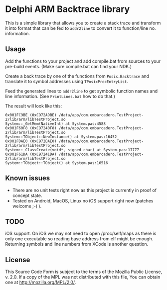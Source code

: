 Delphi ARM Backtrace library
============================
This is a simple library that allows you to create a stack trace and transform
it into format that can be fed to `addr2line` to convert it to function/line no.
information.

Usage
-----
Add the functions to your project and add compile.bat from sources to your
pre-build events. (Make sure compile.bat can find your NDK.)

Create a back trace by one of the functions from `Posix.Backtrace` and translate
it to symbol addresses using `TPosixProcEntryList`.

Feed the generated lines to `addr2line` to get symbolic function names and line
information. (See `PrintLines.bat` how to do that.)

The result will look like this:

```
0x001FC9BE (0xC972A9BE) /data/app/com.embarcadero.TestProject-2/lib/arm/libTestProject.so
System::_GetMem(NativeInt) at System.pas:4588
0x001F60F8 (0xC97240F8) /data/app/com.embarcadero.TestProject-2/lib/arm/libTestProject.so
System::TObject::NewInstance() at System.pas:16452
0x001FDAE0 (0xC972BAE0) /data/app/com.embarcadero.TestProject-2/lib/arm/libTestProject.so
System::_ClassCreate(void*, signed char) at System.pas:17777
0x001F61DA (0xC97241DA) /data/app/com.embarcadero.TestProject-2/lib/arm/libTestProject.so
System::TObject::TObject() at System.pas:16516
```

Known issues
------------
 * There are no unit tests right now as this project is currently in proof of
   concept state.
 * Tested on Android, MacOS, Linux no iOS support right now (patches welcome ;-) ).

TODO
----
iOS support. On iOS we may not need to open /proc/self/maps as there is only one
executable so reading base address from elf might be enough. Returning symbols
and line numbers from XCode is another question.

License
-------
This Source Code Form is subject to the terms of the Mozilla Public License,
v. 2.0. If a copy of the MPL was not distributed with this file, You can obtain
one at http://mozilla.org/MPL/2.0/.
